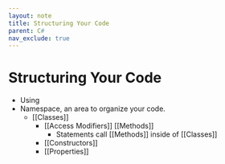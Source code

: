 ```yaml
---
layout: note
title: Structuring Your Code
parent: C#
nav_exclude: true
---
```

# Structuring Your Code

- Using
- Namespace, an area to organize your code.
    - [[Classes]]
        - [[Access Modifiers]]  [[Methods]]
            - Statements call [[Methods]] inside of [[Classes]]
        - [[Constructors]]
        - [[Properties]] 
